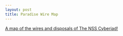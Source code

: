 ```yaml
---
layout: post
title: Paradise Wire Map
---
```

[A map of the wires and disposals of The NSS Cyberiad!](http://tastyfish.github.io/paradise-wires)
